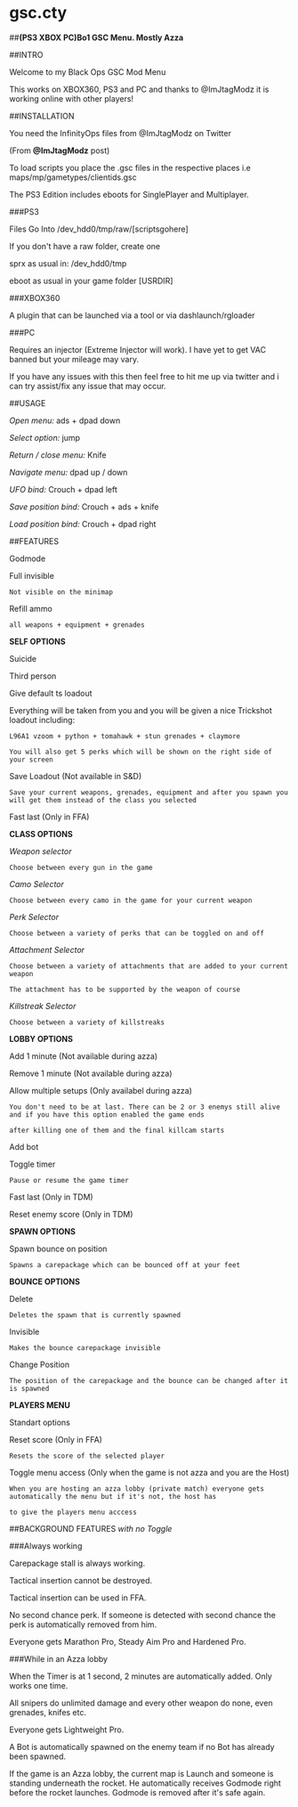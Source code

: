 # gsc.cty
##**(PS3 XBOX PC)Bo1 GSC Menu. Mostly Azza**

##INTRO


Welcome to my Black Ops GSC Mod Menu

This works on XBOX360, PS3 and PC and thanks to @ImJtagModz it is working online with other players!


##INSTALLATION


You need the InfinityOps files from @ImJtagModz on Twitter

(From **@ImJtagModz** post)

To load scripts you place the .gsc files in the respective places i.e maps/mp/gametypes/clientids.gsc

The PS3 Edition includes eboots for SinglePlayer and Multiplayer.


###PS3


Files Go Into /dev_hdd0/tmp/raw/[scriptsgohere]

If you don't have a raw folder, create one

sprx as usual in: /dev_hdd0/tmp

eboot as usual in your game folder [USRDIR]


###XBOX360


A plugin that can be launched via a tool or via dashlaunch/rgloader


###PC

Requires an injector (Extreme Injector will work). I have yet to get VAC banned but your mileage may vary.

If you have any issues with this then feel free to hit me up via twitter and i can try assist/fix any issue that may occur.



##USAGE


*Open menu:* ads + dpad down

*Select option:* jump

*Return / close menu:* Knife

*Navigate menu:* dpad up / down

*UFO bind:* Crouch + dpad left

*Save position bind:* Crouch + ads + knife

*Load position bind:* Crouch + dpad right



##FEATURES


Godmode

Full invisible

    Not visible on the minimap
  
Refill ammo 

    all weapons + equipment + grenades
  
  
**SELF OPTIONS**

Suicide

Third person

Give default ts loadout

  Everything will be taken from you and you will be given a nice Trickshot loadout including:
  
    L96A1 vzoom + python + tomahawk + stun grenades + claymore
    
    You will also get 5 perks which will be shown on the right side of your screen
    
Save Loadout (Not available in S&D)

    Save your current weapons, grenades, equipment and after you spawn you will get them instead of the class you selected
  
Fast last (Only in FFA)


**CLASS OPTIONS**


*Weapon selector*

    Choose between every gun in the game
  
*Camo Selector*


    Choose between every camo in the game for your current weapon
  
*Perk Selector*


    Choose between a variety of perks that can be toggled on and off
  
*Attachment Selector*


    Choose between a variety of attachments that are added to your current weapon
  
    The attachment has to be supported by the weapon of course
  
*Killstreak Selector*


    Choose between a variety of killstreaks
  
  
**LOBBY OPTIONS**


Add 1 minute (Not available during azza)

Remove 1 minute (Not available during azza)

Allow multiple setups (Only availabel during azza)

    You don't need to be at last. There can be 2 or 3 enemys still alive and if you have this option enabled the game ends
  
    after killing one of them and the final killcam starts
  
Add bot

Toggle timer

    Pause or resume the game timer
  
Fast last (Only in TDM)

Reset enemy score (Only in TDM)


**SPAWN OPTIONS**


Spawn bounce on position

    Spawns a carepackage which can be bounced off at your feet
  

**BOUNCE OPTIONS**


Delete

    Deletes the spawn that is currently spawned
  
Invisible

    Makes the bounce carepackage invisible
  
Change Position

    The position of the carepackage and the bounce can be changed after it is spawned
  
  
**PLAYERS MENU**


Standart options

Reset score (Only in FFA)

    Resets the score of the selected player
  
Toggle menu access (Only when the game is not azza and you are the Host)

    When you are hosting an azza lobby (private match) everyone gets automatically the menu but if it's not, the host has
  
    to give the players menu acccess
  
  
##BACKGROUND FEATURES _with no Toggle_


###Always working

Carepackage stall is always working.

Tactical insertion cannot be destroyed.

Tactical insertion can be used in FFA.

No second chance perk. If someone is detected with second chance the perk is automatically removed from him.

Everyone gets Marathon Pro, Steady Aim Pro and Hardened Pro.

###While in an Azza lobby

When the Timer is at 1 second, 2 minutes are automatically added. Only works one time.

All snipers do unlimited damage and every other weapon do none, even grenades, knifes etc.

Everyone gets Lightweight Pro.

A Bot is automatically spawned on the enemy team if no Bot has already been spawned.

If the game is an Azza lobby, the current map is Launch and someone is standing underneath the rocket. He automatically receives Godmode right before the rocket launches. 
Godmode is removed after it's safe again.


